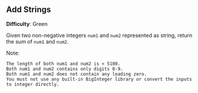 ## Add Strings

__Difficulty__: Green

Given two non-negative integers ```num1``` and ```num2``` represented as string, return the sum of ```num1``` and ```num2```.

Note:

    The length of both num1 and num2 is < 5100.
    Both num1 and num2 contains only digits 0-9.
    Both num1 and num2 does not contain any leading zero.
    You must not use any built-in BigInteger library or convert the inputs to integer directly.

